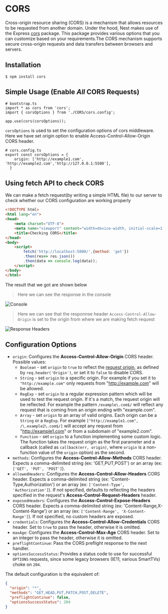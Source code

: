 # CORS

Cross-origin resource sharing (CORS) is a mechanism that allows resources to be requested from another domain. Under the hood, Nest makes use of the Express [cors](https://github.com/expressjs/cors) package. This package provides various options that you can customize based on your requirements.The CORS mechanism supports secure cross-origin requests and data transfers between browsers and servers. 

## Installation
```
$ npm install cors
```

## Simple Usage (Enable *All* CORS Requests)
```
# bootstrap.ts
import * as cors from 'cors';
import { corsOptions } from './CORS/cors.config';

app.use(cors(corsOptions));
```

`corsOptions` is used to set the configuration options of cors middleware. Here we have set origin option to enable Access-Control-Allow-Origin CORS header.

```
# cors.config.ts
export const corsOptions = {
    origin: ['http://example1.com', 'http://example2.com','http://127.0.0.1:5500'],
  }
```
## Using fetch API to check CORS
We can make a fetch request(by writing a simple HTML file) to our server to check whether our CORS configuration are working properly

```html
<!DOCTYPE html>
<html lang="en">
<head>
    <meta charset="UTF-8">
    <meta name="viewport" content="width=device-width, initial-scale=1.0">
    <title>Checking CORS</title>
</head>
<body>
    <script>
        fetch('http://localhost:5000/',{method: 'get'})
        .then(res=> res.json())
        .then(data => console.log(data));
    </script>
</body>
</html>

```
The result that we got are shown below

> Here we can see the response in the console

![Console](https://github.com/NeoSOFT-Technologies/rest-node-nestjs/blob/main/wiki/images/CORS-console-result.PNG?raw=true)

> Here we can see that the responnse header `Access-Control-Allow-Origin` is set to the origin from where we are making fetch request

![Response Headers](https://github.com/NeoSOFT-Technologies/rest-node-nestjs/blob/main/wiki/CORS-response-headers.PNG?raw=true)


## Configuration Options

* `origin`: Configures the **Access-Control-Allow-Origin** CORS header. Possible values:
  - `Boolean` - set `origin` to `true` to reflect the [request origin](http://tools.ietf.org/html/draft-abarth-origin-09), as defined by `req.header('Origin')`, or set it to `false` to disable CORS.
  - `String` - set `origin` to a specific origin. For example if you set it to `"http://example.com"` only requests from "http://example.com" will be allowed.
  - `RegExp` - set `origin` to a regular expression pattern which will be used to test the request origin. If it's a match, the request origin will be reflected. For example the pattern `/example\.com$/` will reflect any request that is coming from an origin ending with "example.com".
  - `Array` - set `origin` to an array of valid origins. Each origin can be a `String` or a `RegExp`. For example `["http://example1.com", /\.example2\.com$/]` will accept any request from "http://example1.com" or from a subdomain of "example2.com".
  - `Function` - set `origin` to a function implementing some custom logic. The function takes the request origin as the first parameter and a callback (called as `callback(err, origin)`, where `origin` is a non-function value of the `origin` option) as the second.
* `methods`: Configures the **Access-Control-Allow-Methods** CORS header. Expects a comma-delimited string (ex: 'GET,PUT,POST') or an array (ex: `['GET', 'PUT', 'POST']`).
* `allowedHeaders`: Configures the **Access-Control-Allow-Headers** CORS header. Expects a comma-delimited string (ex: 'Content-Type,Authorization') or an array (ex: `['Content-Type', 'Authorization']`). If not specified, defaults to reflecting the headers specified in the request's **Access-Control-Request-Headers** header.
* `exposedHeaders`: Configures the **Access-Control-Expose-Headers** CORS header. Expects a comma-delimited string (ex: 'Content-Range,X-Content-Range') or an array (ex: `['Content-Range', 'X-Content-Range']`). If not specified, no custom headers are exposed.
* `credentials`: Configures the **Access-Control-Allow-Credentials** CORS header. Set to `true` to pass the header, otherwise it is omitted.
* `maxAge`: Configures the **Access-Control-Max-Age** CORS header. Set to an integer to pass the header, otherwise it is omitted.
* `preflightContinue`: Pass the CORS preflight response to the next handler.
* `optionsSuccessStatus`: Provides a status code to use for successful `OPTIONS` requests, since some legacy browsers (IE11, various SmartTVs) choke on `204`.

The default configuration is the equivalent of:

```json
{
  "origin": "*",
  "methods": "GET,HEAD,PUT,PATCH,POST,DELETE",
  "preflightContinue": false,
  "optionsSuccessStatus": 204
}
```